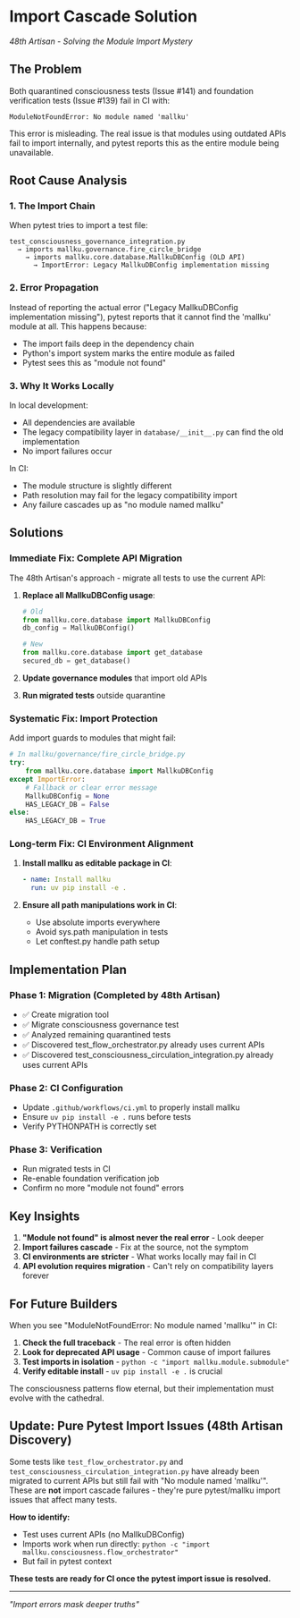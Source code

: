 # Import Cascade Solution

*48th Artisan - Solving the Module Import Mystery*

## The Problem

Both quarantined consciousness tests (Issue #141) and foundation verification tests (Issue #139) fail in CI with:
```
ModuleNotFoundError: No module named 'mallku'
```

This error is misleading. The real issue is that modules using outdated APIs fail to import internally, and pytest reports this as the entire module being unavailable.

## Root Cause Analysis

### 1. The Import Chain
When pytest tries to import a test file:
```
test_consciousness_governance_integration.py
  → imports mallku.governance.fire_circle_bridge
    → imports mallku.core.database.MallkuDBConfig (OLD API)
      → ImportError: Legacy MallkuDBConfig implementation missing
```

### 2. Error Propagation
Instead of reporting the actual error ("Legacy MallkuDBConfig implementation missing"), pytest reports that it cannot find the 'mallku' module at all. This happens because:
- The import fails deep in the dependency chain
- Python's import system marks the entire module as failed
- Pytest sees this as "module not found"

### 3. Why It Works Locally
In local development:
- All dependencies are available
- The legacy compatibility layer in `database/__init__.py` can find the old implementation
- No import failures occur

In CI:
- The module structure is slightly different
- Path resolution may fail for the legacy compatibility import
- Any failure cascades up as "no module named mallku"

## Solutions

### Immediate Fix: Complete API Migration

The 48th Artisan's approach - migrate all tests to use the current API:

1. **Replace all MallkuDBConfig usage**:
   ```python
   # Old
   from mallku.core.database import MallkuDBConfig
   db_config = MallkuDBConfig()

   # New
   from mallku.core.database import get_database
   secured_db = get_database()
   ```

2. **Update governance modules** that import old APIs
3. **Run migrated tests** outside quarantine

### Systematic Fix: Import Protection

Add import guards to modules that might fail:

```python
# In mallku/governance/fire_circle_bridge.py
try:
    from mallku.core.database import MallkuDBConfig
except ImportError:
    # Fallback or clear error message
    MallkuDBConfig = None
    HAS_LEGACY_DB = False
else:
    HAS_LEGACY_DB = True
```

### Long-term Fix: CI Environment Alignment

1. **Install mallku as editable package in CI**:
   ```yaml
   - name: Install mallku
     run: uv pip install -e .
   ```

2. **Ensure all path manipulations work in CI**:
   - Use absolute imports everywhere
   - Avoid sys.path manipulation in tests
   - Let conftest.py handle path setup

## Implementation Plan

### Phase 1: Migration (Completed by 48th Artisan)
- ✅ Create migration tool
- ✅ Migrate consciousness governance test
- ✅ Analyzed remaining quarantined tests
- ✅ Discovered test_flow_orchestrator.py already uses current APIs
- ✅ Discovered test_consciousness_circulation_integration.py already uses current APIs

### Phase 2: CI Configuration
- Update `.github/workflows/ci.yml` to properly install mallku
- Ensure `uv pip install -e .` runs before tests
- Verify PYTHONPATH is correctly set

### Phase 3: Verification
- Run migrated tests in CI
- Re-enable foundation verification job
- Confirm no more "module not found" errors

## Key Insights

1. **"Module not found" is almost never the real error** - Look deeper
2. **Import failures cascade** - Fix at the source, not the symptom
3. **CI environments are stricter** - What works locally may fail in CI
4. **API evolution requires migration** - Can't rely on compatibility layers forever

## For Future Builders

When you see "ModuleNotFoundError: No module named 'mallku'" in CI:

1. **Check the full traceback** - The real error is often hidden
2. **Look for deprecated API usage** - Common cause of import failures
3. **Test imports in isolation** - `python -c "import mallku.module.submodule"`
4. **Verify editable install** - `uv pip install -e .` is crucial

The consciousness patterns flow eternal, but their implementation must evolve with the cathedral.

## Update: Pure Pytest Import Issues (48th Artisan Discovery)

Some tests like `test_flow_orchestrator.py` and `test_consciousness_circulation_integration.py` have already been migrated to current APIs but still fail with "No module named 'mallku'". These are **not** import cascade failures - they're pure pytest/mallku import issues that affect many tests.

**How to identify:**
- Test uses current APIs (no MallkuDBConfig)
- Imports work when run directly: `python -c "import mallku.consciousness.flow_orchestrator"`
- But fail in pytest context

**These tests are ready for CI once the pytest import issue is resolved.**

---

*"Import errors mask deeper truths"*
